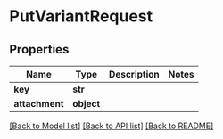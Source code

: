 # PutVariantRequest

## Properties
Name | Type | Description | Notes
------------ | ------------- | ------------- | -------------
**key** | **str** |  | 
**attachment** | **object** |  | 

[[Back to Model list]](../README.md#documentation-for-models) [[Back to API list]](../README.md#documentation-for-api-endpoints) [[Back to README]](../README.md)


